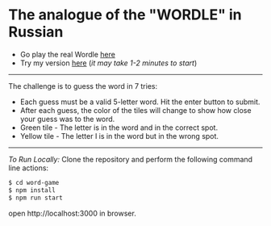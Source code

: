 # The analogue of the "WORDLE" in Russian

- Go play the real Wordle [here](https://www.powerlanguage.co.uk/wordle/)
- Try my version [here](https://yellowflx.github.io/word-game/) (_it may take 1-2 minutes to start_)
---
The challenge is to guess the word in 7 tries:
- Each guess must be a valid 5-letter word. Hit the enter button to submit.
- After each guess, the color of the tiles will change to show how close your guess was to the word.
- Green tile - The letter is in the word and in the correct spot.
- Yellow tile - The letter I is in the word but in the wrong spot.
---
_To Run Locally:_
Clone the repository and perform the following command line actions:
```bash
$ cd word-game
$ npm install
$ npm run start
```

open http://localhost:3000 in browser.
